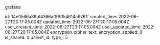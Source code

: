 grafana

id: 14e0566a39af4366af89054614a6761f
created_time: 2022-06-27T20:17:05.004Z
updated_time: 2022-06-27T20:17:05.004Z
user_created_time: 2022-06-27T20:17:05.004Z
user_updated_time: 2022-06-27T20:17:05.004Z
encryption_cipher_text: 
encryption_applied: 0
is_shared: 0
parent_id: 
type_: 5